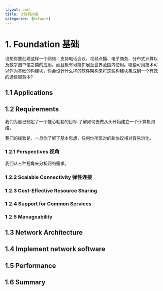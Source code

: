 ```yaml
---
layout: post
title: 计算机网络
categories: [Network]
---
```


# 1. Foundation 基础

设想你要创建这样一个网络：支持电话会议、视频点播、电子商务、分布式计算以及数字图书馆之类的应用，而且极有可能扩展至世界范围内使用。哪些可用技术可以作为基础的构建块，你会设计什么样的软件架构来将这些构建块集成到一个有效的通信服务中?

## 1.1 Applications

## 1.2 Requirements

我们为自己制定了一个雄心勃勃的目标:了解如何去做从头开始建立一个计算机网络。

我们的经验是，一旦你了解了基本思想，任何你所面对的新协议相对容易消化。

### 1.2.1 Perspectives 视角

我们从三种视角来分析网络需求。

### 1.2.2 Scalable Connectivity 弹性连接

### 1.2.3 Cost-Effective Resource Sharing

### 1.2.4 Support for Common Services

### 1.2.5 Manageability

## 1.3 Network Architecture

## 1.4 Implement network software

## 1.5 Performance

## 1.6 Summary